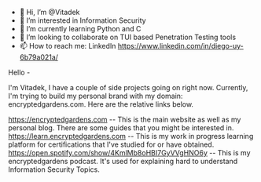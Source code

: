 - 👋 Hi, I’m @Vitadek
- 👀 I’m interested in Information Security
- 🌱 I’m currently learning Python and C
- 💞️ I’m looking to collaborate on TUI based Penetration Testing tools
- 📫 How to reach me: LinkedIn https://www.linkedin.com/in/diego-uy-6b79a021a/

<!---
Vitadek/Vitadek is a ✨ special ✨ repository because its `README.md` (this file) appears on your GitHub profile.
You can click the Preview link to take a look at your changes.
--->
Hello -

I'm Vitadek, I have a couple of side projects going on right now. Currently, I'm trying to build my personal brand with my domain: encryptedgardens.com. Here are the relative links below.
 
https://encryptedgardens.com -- This is the main website as well as my personal blog. There are some guides that you might be interested in. 
https://learn.encryptedgardens.com -- This is my work in progress learning platform for certifications that I've studied for or have obtained.
https://open.spotify.com/show/4KmlMb8oHBI7GyVVgHNO6y -- This is my encryptedgardens podcast. It's used for explaining hard to understand Information Security Topics.
